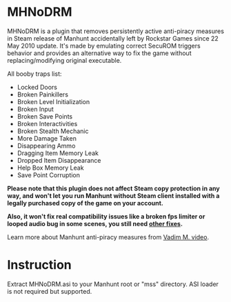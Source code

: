 # MHNoDRM
MHNoDRM is a plugin that removes persistently active anti-piracy measures in Steam release of Manhunt accidentally left by Rockstar Games since 22 May 2010 update.
It's made by emulating correct SecuROM triggers behavior and provides an alternative way to fix the game without replacing/modifying original executable.

All booby traps list:

* Locked Doors
* Broken Painkillers
* Broken Level Initialization
* Broken Input
* Broken Save Points
* Broken Interactivities
* Broken Stealth Mechanic
* More Damage Taken
* Disappearing Ammo
* Dragging Item Memory Leak
* Dropped Item Disappearance
* Help Box Memory Leak
* Save Point Corruption


**Please note that this plugin does not affect Steam copy protection in any way, and won't let you run Manhunt without Steam client installed with a legally purchased copy of the game on your account.**

**Also, it won't fix real compatibility issues like a broken fps limiter or looped audio bug in some scenes, you still need [other fixes](https://www.pcgamingwiki.com/wiki/Manhunt).**

Learn more about Manhunt anti-piracy measures from [Vadim M. video](https://www.youtube.com/watch?v=WfDg7BidsY4).


# Instruction
Extract MHNoDRM.asi to your Manhunt root or "mss" directory. ASI loader is not required but supported.

